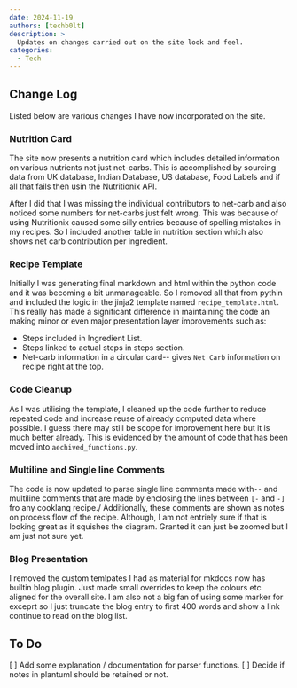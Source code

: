 ```yaml
---
date: 2024-11-19
authors: [techb0lt]
description: >
  Updates on changes carried out on the site look and feel.
categories:
  - Tech
---
```


## Change Log

Listed below are various changes I have now incorporated on the site.

### Nutrition Card
The site now presents a nutrition card which includes detailed information on various nutrients not just net-carbs. 
This is accomplished by sourcing data from UK database, Indian Database, US database, Food Labels and if all that fails then usin the Nutritionix API.

After I did that I was missing the individual contributors to net-carb and also noticed some numbers for net-carbs just felt wrong. 
This was because of using Nutritionix caused some silly entries because of spelling mistakes in my recipes. 
So I included another table in nutrition section which also shows net carb contribution per ingredient.

### Recipe Template
Initially I was generating final markdown and html within the python code and it was becoming a bit unmanageable.
So I removed all that from pythin and included the logic in the jinja2 template named `recipe_template.html`. 
This really has made a significant difference in maintaining the code an making minor or even major presentation layer improvements such as:

- Steps included in Ingredient List.
- Steps linked to actual steps in steps section.
- Net-carb information in a circular card-- gives `Net Carb` information on recipe right at the top.

### Code Cleanup
As I was utilising the template, I cleaned up the code further to reduce repeated code and increase reuse of already computed data where possible. 
I guess there may still be scope for improvement here but it is much better already. This is evidenced by the amount of code that has been moved into `aechived_functions.py`.

### Multiline and Single line Comments
The code is now updated to parse single line comments made with`--` and multiline comments that are made by enclosing the lines between `[-` and `-]` fro any cooklang recipe./
Additionally, these comments are shown as notes on process flow of the recipe. 
Although, I am not entriely sure if that is looking great as it squishes the diagram. Granted it can just be zoomed but I am just not sure yet. 

### Blog Presentation
I removed the custom temlpates I had as material for mkdocs now has builtin blog plugin. 
Just made small overrides to keep the colours etc aligned for the overall site.
I am also not a big fan of using some marker for exceprt so I just truncate the blog entry to first 400 words and show a link continue to read on the blog list.

## To Do

[ ] Add some explanation / documentation for parser functions.
[ ] Decide if notes in plantuml should be retained or not.
